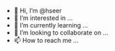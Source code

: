 - 👋 Hi, I’m @hseer
- 👀 I’m interested in ...
- 🌱 I’m currently learning ...
- 💞️ I’m looking to collaborate on ...
- 📫 How to reach me ...

<!---
hseer/hseer is a ✨ special ✨ repository because its `README.md` (this file) appears on your GitHub profile.
You can click the Preview link to take a look at your changes.
--->
